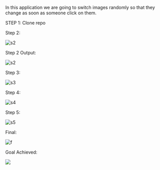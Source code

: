 In this application we are going to switch images randomly so that they change as soon as someone click on them.


STEP 1: Clone repo


Step 2:

![s2](https://github.com/rohitm17/Flutter/blob/master/magic-8-ball/step2ss.png)

Step 2 Output:

![s2](https://github.com/rohitm17/Flutter/blob/master/magic-8-ball/step2op.jpeg)

Step 3:

![s3](https://github.com/rohitm17/Flutter/blob/master/magic-8-ball/step3ss.png)

Step 4:

![s4](https://github.com/rohitm17/Flutter/blob/master/magic-8-ball/step4ss.png)

Step 5:

![s5](https://github.com/rohitm17/Flutter/blob/master/magic-8-ball/step5ss.png)


Final:



![f](https://github.com/rohitm17/Flutter/blob/master/magic-8-ball/final.jpeg)


Goal Achieved:

![](https://github.com/rohitm17/Flutter/blob/master/magic-8-ball/8-ball-flutter-gif.gif)
